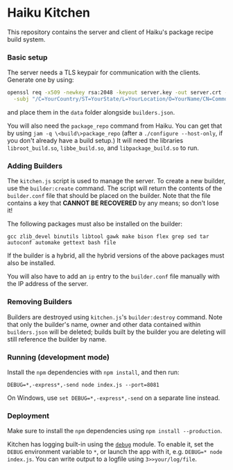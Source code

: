 Haiku Kitchen
==========================
This repository contains the server and client of Haiku's package recipe build
system.

### Basic setup
The server needs a TLS keypair for communication with the clients. Generate one
by using:
```bash
openssl req -x509 -newkey rsa:2048 -keyout server.key -out server.crt -nodes \
  -subj "/C=YourCountry/ST=YourState/L=YourLocation/O=YourName/CN=CommonName"
```
and place them in the `data` folder alongside `builders.json`.

You will also need the `package_repo` command from Haiku. You can get that
by using `jam -q \<build\>package_repo` (after a `./configure --host-only`,
if you don't already have a build setup.) It will need the libraries
`libroot_build.so`, `libbe_build.so`, and `libpackage_build.so` to run.

### Adding Builders
The `kitchen.js` script is used to manage the server. To create a new builder,
use the `builder:create` command. The script will return the contents of the
`builder.conf` file that should be placed on the builder. Note that the file
contains a key that **CANNOT BE RECOVERED** by any means; so don't lose it!

The following packages must also be installed on the builder:
```
gcc zlib_devel binutils libtool gawk make bison flex grep sed tar autoconf automake gettext bash file
```
If the builder is a hybrid, all the hybrid versions of the above packages must also be installed.

You will also have to add an `ip` entry to the `builder.conf` file manually
with the IP address of the server.

### Removing Builders
Builders are destroyed using `kitchen.js`'s `builder:destroy` command. Note
that only the builder's name, owner and other data contained within
`builders.json` will be deleted; builds built by the builder you are
deleting will still reference the builder by name.

### Running (development mode)
Install the `npm` dependencies with `npm install`, and then run:
```
DEBUG=*,-express*,-send node index.js --port=8081
```
On Windows, use `set DEBUG=*,-express*,-send` on a separate line instead.

### Deployment
Make sure to install the `npm` dependencies using `npm install --production`.

Kitchen has logging built-in using the
[`debug`](https://github.com/visionmedia/debug) module. To enable it,
set the `DEBUG` environment variable to `*`, or launch the app with it,
e.g. `DEBUG=* node index.js`. You can write output to a logfile using
`3>>your/log/file`.
